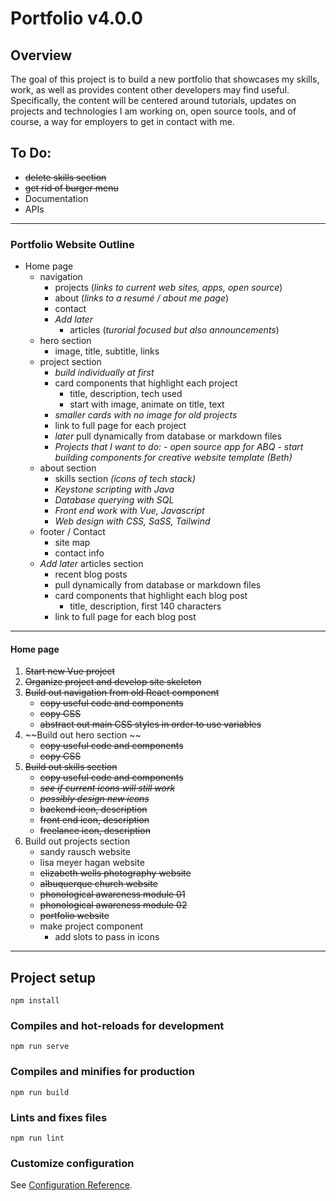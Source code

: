 # Portfolio v4.0.0

## Overview

The goal of this project is to build a new portfolio that showcases my skills, work, as well as provides content other developers may find useful. Specifically, the content will be centered around tutorials, updates on projects and technologies I am working on, open source tools, and of course, a way for employers to get in contact with me.

## To Do:

-   ~~delete skills section~~
-   ~~get rid of burger menu~~
-   Documentation
-   APIs

---

### Portfolio Website Outline

-   Home page
    <!-- nav on desktop starts at bottom and becomes sticky on scroll -->
    -   navigation
        -   projects (_links to current web sites, apps, open source_)
        -   about (_links to a resumé / about me page_)
        -   contact
        -   _Add later_
            -   articles (_turorial focused but also announcements_)
    -   hero section
        -   image, title, subtitle, links
    -   project section
        -   _build individually at first_
        -   card components that highlight each project
            -   title, description, tech used
            -   start with image, animate on title, text
        -   _smaller cards with no image for old projects_
        -   link to full page for each project
        -   _later_ pull dynamically from database or markdown files
        -   _Projects that I want to do:_ - _open source app for ABQ_ - _start building components for creative website template (Beth)_
    -   about section
        -   skills section _(icons of tech stack)_
        -   _Keystone scripting with Java_
        -   _Database querying with SQL_
        -   _Front end work with Vue, Javascript_
        -   _Web design with CSS, SaSS, Tailwind_
    -   footer / Contact
        -   site map
        -   contact info
    -   _Add later_ articles section
        -   recent blog posts
        -   pull dynamically from database or markdown files
        -   card components that highlight each blog post
            -   title, description, first 140 characters
        -   link to full page for each blog post

---

#### Home page

1. ~~Start new Vue project~~
2. ~~Organize project and develop site skeleton~~
3. ~~Build out navigation from old React component~~
    - ~~copy useful code and components~~
    - ~~copy CSS~~
    - ~~abstract out main CSS styles in order to use variables~~
4. ~~Build out hero section ~~
    - ~~copy useful code and components~~
    - ~~copy CSS~~
5. ~~Build out skills section~~
    - ~~copy useful code and components~~
    - ~~_see if current icons will still work_~~
    - ~~_possibly design new icons_~~
    - ~~backend icon, description~~
    - ~~front end icon, description~~
    - ~~freelance icon, description~~
6. Build out projects section
    - sandy rausch website
    - lisa meyer hagan website
    - ~~elizabeth wells photography website~~
    - ~~albuquerque church website~~
    - ~~phonological awareness module 01~~
    - ~~phonological awareness module 02~~
    - ~~portfolio website~~
    - make project component
        - add slots to pass in icons

---

## Project setup

```
npm install
```

### Compiles and hot-reloads for development

```
npm run serve
```

### Compiles and minifies for production

```
npm run build
```

### Lints and fixes files

```
npm run lint
```

### Customize configuration

See [Configuration Reference](https://cli.vuejs.org/config/).
